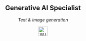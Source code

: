 <h2 align="center">Generative AI Specialist</h2>
<p align="center"><i>Text & image generation</i><p>

<div align="center">
    <a href="https://t.me/wjhames">
        <img src="https://cdn-icons-png.flaticon.com/512/2111/2111646.png" alt="WJHames on Telegram" height="30" width="30">
    </a>
</div>
